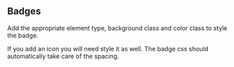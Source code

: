 ## Badges

Add the appropriate element type, background class and color class to style the badge.

If you add an icon you will need style it as well. The badge css should automatically take care of the spacing.
